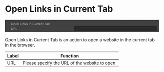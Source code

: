 
# Open Links in Current Tab

![Openweb](img/OpenwebCurrentTab.jpg)

Open Links in Current Tab is an action to open a website in the current tab in the browser.

| Label | Function |
| ---- | ---- |
| URL | Please specify the URL of the website to open. |

